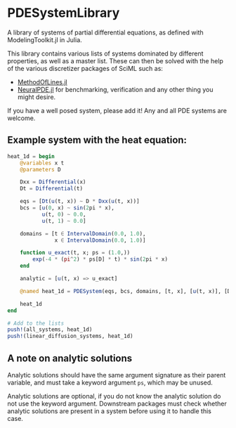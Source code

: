 # PDESystemLibrary
A library of systems of partial differential equations, as defined with ModelingToolkit.jl in Julia.

This library contains various lists of systems dominated by different properties, as well as a master list.
These can then be solved with the help of the various discretizer packages of SciML such as:
- [MethodOfLines.jl](https://www.github.com/SciML/MethodOfLines.jl)
- [NeuralPDE.jl](https://www.github.com/SciML/NeuralPDE.jl)
for benchmarking, verification and any other thing you might desire.

If you have a well posed system, please add it! Any and all PDE systems are welcome.

## Example system with the heat equation:

```julia
heat_1d = begin
    @variables x t
    @parameters D

    Dxx = Differential(x)
    Dt = Differential(t)

    eqs = [Dt(u(t, x)) ~ D * Dxx(u(t, x))]
    bcs = [u(0, x) ~ sin(2pi * x), 
           u(t, 0) ~ 0.0, 
           u(t, 1) ~ 0.0]

    domains = [t ∈ IntervalDomain(0.0, 1.0), 
               x ∈ IntervalDomain(0.0, 1.0)]

    function u_exact(t, x; ps = (1.0,))
        exp(-4 * (pi^2) * ps[D] * t) * sin(2pi * x)
    end

    analytic = [u(t, x) => u_exact]

    @named heat_1d = PDESystem(eqs, bcs, domains, [t, x], [u(t, x)], [D => 1.0], analytic = analytic)

    heat_1d
end

# Add to the lists
push!(all_systems, heat_1d)
push!(linear_diffusion_systems, heat_1d)
```

## A note on analytic solutions
Analytic solutions should have the same argument signature as their parent variable, 
and must take a keyword argument `ps`, which may be unused.

Analytic solutions are optional, if you do not know the analytic solution do not use the keyword argument.
Downstream packages must check whether analytic solutions are present in a system before using it to handle this case.